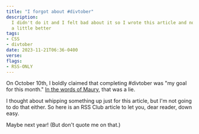 ```yaml
---
title: "I forgot about #divtober"
description:
  I didn't do it and I felt bad about it so I wrote this article and now I feel
  a little better
tags:
- CSS
- divtober
date: 2023-11-21T06:36-0400
verse:
flags:
- RSS-ONLY
---
```


On October 10th, I boldly claimed that completing #divtober was "my goal for
this month."
[In the words of Maury](https://knowyourmeme.com/memes/maury-lie-detector), that
was a lie.

I thought about whipping something up just for this article, but I'm not going
to do that either. So here is an RSS Club article to let you, dear reader, down
easy.

Maybe next year! (But don't quote me on that.)
